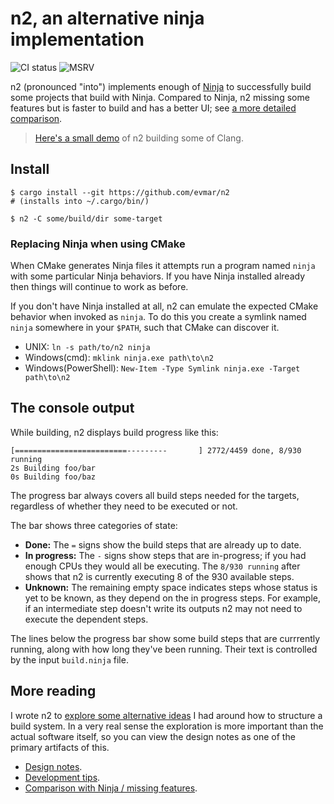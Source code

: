 # n2, an alternative ninja implementation

![CI status](https://github.com/evmar/n2/actions/workflows/ci.yml/badge.svg)
![MSRV](https://img.shields.io/badge/msrv-1.59.0-red)

n2 (pronounced "into") implements enough of [Ninja](https://ninja-build.org/) to
successfully build some projects that build with Ninja. Compared to Ninja, n2
missing some features but is faster to build and has a better UI; see
[a more detailed comparison](doc/comparison.md).

> [Here's a small demo](https://asciinema.org/a/F2E7a6nX4feoSSWVI4oFAm21T) of n2
> building some of Clang.

## Install

```
$ cargo install --git https://github.com/evmar/n2
# (installs into ~/.cargo/bin/)

$ n2 -C some/build/dir some-target
```

### Replacing Ninja when using CMake

When CMake generates Ninja files it attempts run a program named `ninja` with
some particular Ninja behaviors. If you have Ninja installed already then things
will continue to work as before.

If you don't have Ninja installed at all, n2 can emulate the expected CMake
behavior when invoked as `ninja`. To do this you create a symlink named `ninja`
somewhere in your `$PATH`, such that CMake can discover it.

- UNIX: `ln -s path/to/n2 ninja`
- Windows(cmd): `mklink ninja.exe path\to\n2`
- Windows(PowerShell): `New-Item -Type Symlink ninja.exe -Target path\to\n2`

## The console output

While building, n2 displays build progress like this:

```
[=========================---------       ] 2772/4459 done, 8/930 running
2s Building foo/bar
0s Building foo/baz
```

The progress bar always covers all build steps needed for the targets,
regardless of whether they need to be executed or not.

The bar shows three categories of state:

- **Done:** The `=` signs show the build steps that are already up to date.
- **In progress:** The `-` signs show steps that are in-progress; if you had
  enough CPUs they would all be executing. The `8/930 running` after shows that
  n2 is currently executing 8 of the 930 available steps.
- **Unknown:** The remaining empty space indicates steps whose status is yet to
  be known, as they depend on the in progress steps. For example, if an
  intermediate step doesn't write its outputs n2 may not need to execute the
  dependent steps.

The lines below the progress bar show some build steps that are currrently
running, along with how long they've been running. Their text is controlled by
the input `build.ninja` file.

## More reading

I wrote n2 to
[explore some alternative ideas](http://neugierig.org/software/blog/2022/03/n2.html)
I had around how to structure a build system. In a very real sense the
exploration is more important than the actual software itself, so you can view
the design notes as one of the primary artifacts of this.

- [Design notes](doc/design_notes.md).
- [Development tips](doc/development.md).
- [Comparison with Ninja / missing features](doc/comparison.md).
